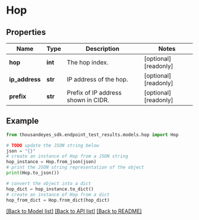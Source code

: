 # Hop


## Properties

Name | Type | Description | Notes
------------ | ------------- | ------------- | -------------
**hop** | **int** | The hop index. | [optional] [readonly] 
**ip_address** | **str** | IP address of the hop. | [optional] [readonly] 
**prefix** | **str** | Prefix of IP address shown in CIDR. | [optional] [readonly] 

## Example

```python
from thousandeyes_sdk.endpoint_test_results.models.hop import Hop

# TODO update the JSON string below
json = "{}"
# create an instance of Hop from a JSON string
hop_instance = Hop.from_json(json)
# print the JSON string representation of the object
print(Hop.to_json())

# convert the object into a dict
hop_dict = hop_instance.to_dict()
# create an instance of Hop from a dict
hop_from_dict = Hop.from_dict(hop_dict)
```
[[Back to Model list]](../README.md#documentation-for-models) [[Back to API list]](../README.md#documentation-for-api-endpoints) [[Back to README]](../README.md)


